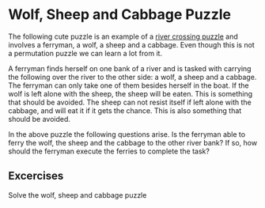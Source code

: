 # Wolf, Sheep and Cabbage Puzzle

The following cute puzzle is an example of a
[river crossing puzzle][wikipedia:river-crossing-puzzle] and involves a
ferryman, a wolf, a sheep and a cabbage. Even though this is not a permutation
puzzle we can learn a lot from it.

A ferryman finds herself on one bank of a river and is tasked with carrying the
following over the river to the other side: a wolf, a sheep and a cabbage. The
ferryman can only take one of them besides herself in the boat. If the wolf is
left alone with the sheep, the sheep will be eaten. This is something that
should be avoided. The sheep can not resist itself if left alone with the
cabbage, and will eat it if it gets the chance. This is also something that
should be avoided.

In the above puzzle the following questions arise. Is the ferryman able to ferry
the wolf, the sheep and the cabbage to the other river bank? If so, how should
the ferryman execute the ferries to complete the task?

## Excercises

Solve the wolf, sheep and cabbage puzzle

[wikipedia:river-crossing-puzzle]: https://en.wikipedia.org/wiki/River_crossing_puzzle
